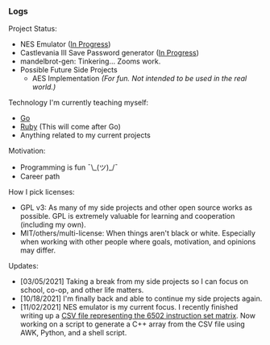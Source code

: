 ### Logs

Project Status:
- NES Emulator ([In Progress](https://github.com/mrniceguy127/nes-emu))
- Castlevania III Save Password generator ([In Progress](https://github.com/mrniceguy127/castlevania-iii-password-save-gen-c-sharp))
- mandelbrot-gen: Tinkering... Zooms work.
- Possible Future Side Projects
  - AES Implementation *(For fun. Not intended to be used in the real world.)*

Technology I'm currently teaching myself:
- [Go](https://www.amazon.com/Programming-Language-Addison-Wesley-Professional-Computing/dp/0134190440/ref=sr_1_9?dchild=1&keywords=golang&qid=1635724747&sr=8-9)
- [Ruby](https://www.amazon.com/Ruby-Programming-Language-Everything-Need-ebook/dp/B0026OR3JO/ref=sr_1_4?crid=237J648G56NIM&dchild=1&keywords=ruby+programming&qid=1635881146&s=digital-text&sprefix=ruby+pro%2Cdigital-text%2C146&sr=1-4) (This will come after Go)
- Anything related to my current projects

Motivation:
- Programming is fun ¯\\\_(ツ)\_/¯
- Career path

How I pick licenses:
- GPL v3: As many of my side projects and other open source works as possible. GPL is extremely valuable for learning and cooperation (including my own).
- MIT/others/multi-license: When things aren't black or white. Especially when working with other people where goals, motivation, and opinions may differ.

Updates:
- [03/05/2021] Taking a break from my side projects so I can focus on school, co-op, and other life matters.
- [10/18/2021] I'm finally back and able to continue my side projects again.
- [11/02/2021] NES emulator is my current focus. I recently finished writing up a [CSV file representing the 6502 instruction set matrix](https://gist.github.com/mrniceguy127/356a06ac20bf72106305e43b2897bc62). Now working on a script to generate a C++ array from the CSV file using AWK, Python, and a shell script.
